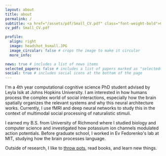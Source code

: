 ```yaml
---
layout: about
title: about
permalink: /
subtitle: <a href="/assets/pdf/Small_CV.pdf" class="font-weight-bold">CV</a> 
cv_pdf: Small_CV.pdf

profile:
  align: right
  image: headshot_hsmall.JPG
  image_circular: false # crops the image to make it circular
  more_info: 

news: true # includes a list of news items
selected_papers: false # includes a list of papers marked as "selected={true}"
social: true # includes social icons at the bottom of the page
---
```


I'm a 4th year computational cognitive science PhD student advised by Leyla Isik at Johns Hopkins University. 
I am interested in how humans process the complex world of social interactions, especially how the brain spatially organizes the relevant systems and why this neural architecture works. Currently, I use fMRI and deep neural networks to study this in the context of multimodal social processing of naturalistic stimuli. 

I earned my B.S. from University of Richmond where I studied biology and computer science and investigated how potassium ion channels modulated action potentials. Before graduate school, I worked in Ev Fedorenko's lab at MIT, studying how the brain processes language.

Outside of research, I like to <a href="https://www.instagram.com/hanniiiceramiii/?hl=en"> throw pots</a>, read books, and learn new things.

